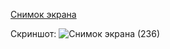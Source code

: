  [Снимок экрана](https://github.com/user-attachments/assets/ff0480d3-f8e0-43f3-9ff0-00011bd3e42a)


Скриншот: ![Снимок экрана (236)](https://github.com/user-attachments/assets/ff0480d3-f8e0-43f3-9ff0-00011bd3e42a)
